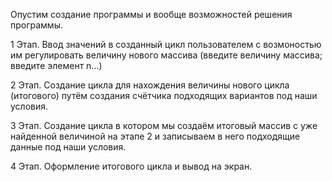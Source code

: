 Опустим создание программы и вообще возможностей решения программы. 

1 Этап. Ввод значений в созданный цикл пользователем с возмоностью им регулировать величину нового массива (введите величину массива; введите элемент n...)

2 Этап. Создание цикла для нахождения величины нового цикла (итогового) путём создания счётчика подходящих вариантов под наши условия.

3 Этап. Создание цикла в котором мы создаём итоговый массив с уже найденной величиной на этапе 2 и записываем в него подходящие данные под наши условия.

4 Этап. Оформление итогового цикла и вывод на экран.
